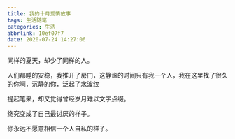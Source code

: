 ```yaml
---
title: 我的十月爱情故事
tags: 生活随笔
categories: 生活
abbrlink: 10ef07f7
date: 2020-07-24 14:27:06
---
```


同样的夏天，却少了同样的人。

人们都睡的安稳，我推开了房门，这静谧的时间只有我一个人，我在这里找了很久的你啊，沉静的你，泛起了水波纹
<!--more-->

提起笔来，却又觉得曾经岁月难以文字点缀。

终究变成了自己最讨厌的样子。

你永远不愿意相信一个人自私的样子。

